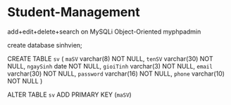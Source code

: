 # Student-Management
add+edit+delete+search on MySQLi Object-Oriented
myphpadmin

create database sinhvien;

CREATE TABLE `sv` (
  `maSV` varchar(8) NOT NULL,
  `tenSV` varchar(30)  NOT NULL,
  `ngaySinh` date  NOT NULL,
  `gioiTinh` varchar(3) NOT NULL,
  `email` varchar(30)  NOT NULL,
  `password` varchar(16)  NOT NULL,
  `phone` varchar(10)  NOT NULL
)

ALTER TABLE `sv`
  ADD PRIMARY KEY (`maSV`)

